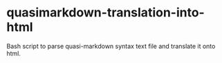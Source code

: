 # quasimarkdown-translation-into-html

Bash script to parse quasi-markdown syntax text file and translate it onto html.
